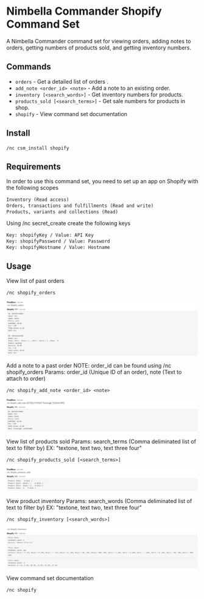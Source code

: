 # Nimbella Commander Shopify Command Set
A Nimbella Commander command set for viewing orders, adding notes to orders, getting numbers of products sold,  and getting inventory numbers. 

## Commands
- `orders` - Get a detailed list of orders .
- `add_note <order_id> <note>` - Add a note to an existing order.
- `inventory [<search_words>]` - Get inventory numbers for products.
- `products_sold [<search_terms>]` - Get sale numbers for products in shop.
- `shopify` - View command set documentation

## Install
```
/nc csm_install shopify
```

## Requirements


In order to use this command set, you need to set up an app on Shopify with the following scopes
```
Inventory (Read access)
Orders, transactions and fulfillments (Read and write)
Products, variants and collections (Read)
```
Using /nc secret_create create the following keys
```
Key: shopifyKey / Value: API Key
Key: shopifyPassword / Value: Password
Key: shopifyHostname / Value: Hostname
```

## Usage

View list of past orders
```
/nc shopify_orders
```
![Shopify orders command](screenshots/orders.PNG)

Add a note to a past order
NOTE: order_id can be found using /nc shopify_orders
Params: order_id (Unique ID of an order), note (Text to attach to order)
```
/nc shopify_add_note <order_id> <note>
```
![Shopify add note command](screenshots/addNote.PNG)

View list of products sold
Params: search_terms (Comma deliminated list of text to filter by) EX: "textone, text two, text three four"
```
/nc shopify_products_sold [<search_terms>]
```
![Shopify products sold command](screenshots/productsSold.PNG)

View product inventory
Params: search_words (Comma deliminated list of text to filter by) EX: "textone, text two, text three four"
```
/nc shopify_inventory [<search_words>]
```
![Shopify inventory command](screenshots/inventory.PNG)

View command set documentation
```
/nc shopify
```
